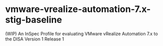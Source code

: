 # vmware-vrealize-automation-7.x-stig-baseline
(WIP) An InSpec Profile for evaluating VMware vRealize Automation 7.x to the DISA Version 1 Release 1
